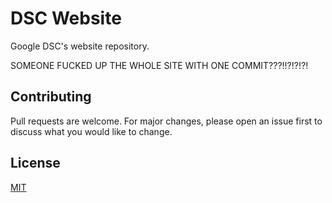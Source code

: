 # DSC Website

Google DSC's website repository.

SOMEONE FUCKED UP THE WHOLE SITE WITH ONE COMMIT???!!?!?!?!

## Contributing
Pull requests are welcome. For major changes, please open an issue first to discuss what you would like to change.

## License
[MIT](https://choosealicense.com/licenses/mit/)

